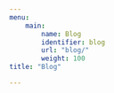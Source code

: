 ```yaml
---
menu:
    main:
        name: Blog
        identifier: blog
        url: "blog/"
        weight: 100
title: "Blog"

---
```

